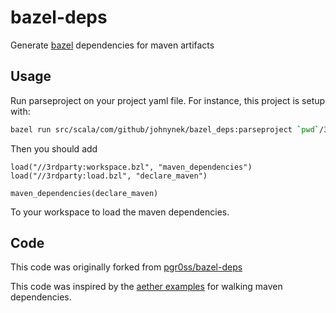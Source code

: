 # bazel-deps

Generate [bazel](http://bazel.io/) dependencies for maven artifacts

## Usage

Run parseproject on your project yaml file. For instance, this project is setup with:

```bash
bazel run src/scala/com/github/johnynek/bazel_deps:parseproject `pwd`/3rdparty/workspace.bzl `pwd` `pwd`/dependencies.yaml
```

Then you should add 
```
load("//3rdparty:workspace.bzl", "maven_dependencies")
load("//3rdparty:load.bzl", "declare_maven")

maven_dependencies(declare_maven)
```

To your workspace to load the maven dependencies.

## Code
This code was originally forked from [pgr0ss/bazel-deps](https://github.com/pgr0ss/bazel-deps)

This code was inspired by the [aether examples](https://github.com/eclipse/aether-demo/blob/322fa556494335faaf3ad3b7dbe8f89aaaf6222d/aether-demo-snippets/src/main/java/org/eclipse/aether/examples/GetDependencyTree.java) for walking maven dependencies.
